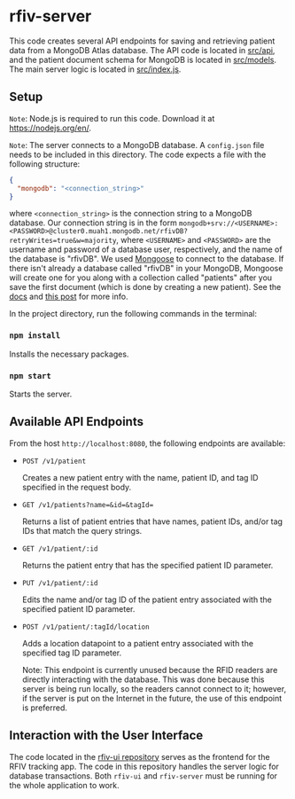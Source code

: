 # rfiv-server

This code creates several API endpoints for saving and retrieving patient data from a MongoDB Atlas database. The API code is located in [src/api](src/api), and the patient document schema for MongoDB is located in [src/models](src/models). The main server logic is located in [src/index.js](src/index.js).

## Setup

`Note`: Node.js is required to run this code. Download it at https://nodejs.org/en/.

`Note`: The server connects to a MongoDB database. A `config.json` file needs to be included in this directory. The code expects a file with the following structure:
```JSON
{
  "mongodb": "<connection_string>"
}
```
where `<connection_string>` is the connection string to a MongoDB database. Our connection string is in the form `mongodb+srv://<USERNAME>:<PASSWORD>@cluster0.muah1.mongodb.net/rfivDB?retryWrites=true&w=majority`, where `<USERNAME>` and `<PASSWORD>` are the username and password of a database user, respectively, and the name of the database is "rfivDB". We used [Mongoose](https://mongoosejs.com/) to connect to the database. If there isn't already a database called "rfivDB" in your MongoDB, Mongoose will create one for you along with a collection called "patients" after you save the first document (which is done by creating a new patient). See the [docs](https://mongoosejs.com/docs/connections.html) and [this post](https://stackoverflow.com/a/51527319) for more info.

In the project directory, run the following commands in the terminal:

### `npm install`

Installs the necessary packages.

### `npm start`

Starts the server.

## Available API Endpoints

From the host `http://localhost:8080`, the following endpoints are available:

* `POST /v1/patient`

  Creates a new patient entry with the name, patient ID, and tag ID specified in the request body.

* `GET /v1/patients?name=&id=&tagId=`

  Returns a list of patient entries that have names, patient IDs, and/or tag IDs that match the query strings.

* `GET /v1/patient/:id`

  Returns the patient entry that has the specified patient ID parameter.

* `PUT /v1/patient/:id`

  Edits the name and/or tag ID of the patient entry associated with the specified patient ID parameter.

* `POST /v1/patient/:tagId/location`

  Adds a location datapoint to a patient entry associated with the specified tag ID parameter.

  Note: This endpoint is currently unused because the RFID readers are directly interacting with the database. This was done because this server is being run locally, so the readers cannot connect to it; however, if the server is put on the Internet in the future, the use of this endpoint is preferred.

## Interaction with the User Interface

The code located in the [rfiv-ui repository](https://github.com/ManeuverOn/rfiv-ui) serves as the frontend for the RFIV tracking app. The code in this repository handles the server logic for database transactions. Both `rfiv-ui` and `rfiv-server` must be running for the whole application to work.